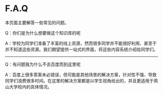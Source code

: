 # F.A.Q

本页面主要解答一些常见的问题。

Q：你们是为什么想要做这个知识库的呢

A：学校为同学们准备了丰富的线上资源，然而很多同学并不能很好利用、甚至于并不知道这些资源。我们期望提供一站式的界面，将这些内容系统介绍给同学们。

* * *

Q：有问题我为什么不去百度而到这里呢

A：百度上很多答案未必错误，但可能是其他场景的解决方案，针对性不强、导致同学们浪费很多时间。在这里的解决方案都是以学生视角给出的，并且更适用于燕山大学校内的具体情况。
